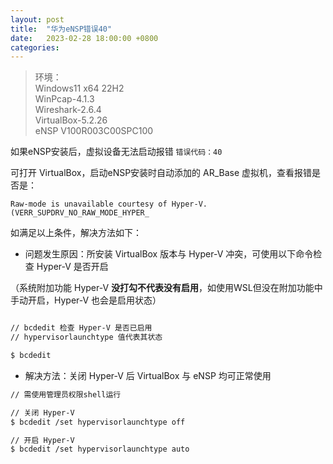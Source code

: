 ```yaml
---
layout: post
title:  "华为eNSP错误40"
date:   2023-02-28 18:00:00 +0800
categories: 
---
```


> 环境：<br>
Windows11 x64 22H2<br>
WinPcap-4.1.3<br>
Wireshark-2.6.4<br>
VirtualBox-5.2.26<br>
eNSP V100R003C00SPC100

如果eNSP安装后，虚拟设备无法启动报错 `错误代码：40`

可打开 VirtualBox，启动eNSP安装时自动添加的 AR_Base 虚拟机，查看报错是否是：

`Raw-mode is unavailable courtesy of Hyper-V. (VERR_SUPDRV_NO_RAW_MODE_HYPER_`

如满足以上条件，解决方法如下：

- 问题发生原因：所安装 VirtualBox 版本与 Hyper-V 冲突，可使用以下命令检查 Hyper-V 是否开启

（系统附加功能 Hyper-V **没打勾不代表没有启用**，如使用WSL但没在附加功能中手动开启，Hyper-V 也会是启用状态）
```bash

// bcdedit 检查 Hyper-V 是否已启用
// hypervisorlaunchtype 值代表其状态

$ bcdedit

```
- 解决方法：关闭 Hyper-V 后 VirtualBox 与 eNSP 均可正常使用

```bash
// 需使用管理员权限shell运行

// 关闭 Hyper-V
$ bcdedit /set hypervisorlaunchtype off

// 开启 Hyper-V
$ bcdedit /set hypervisorlaunchtype auto
```
